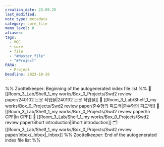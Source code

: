 ```yaml
---
creation_date: 23.09.25
last_modified: 
note_type: metadata
category: core_file
memo_level: 0
aliases: 
tags:
  - MOC
  - core
  - file
  - "#Master_file"
  - "#Project"
PARA:
  - Project
Deadline: 2023-10-20
---
```

%% Zoottelkeeper: Beginning of the autogenerated index file list  %%
📄 [[Room_3_Lab/Shelf_1_my works/Box_0_Projects/Swd2 review paper/240102 논문 작업물|240102 논문 작업물]]
📄 [[Room_3_Lab/Shelf_1_my works/Box_0_Projects/Swd2 review paper/준수형의 피드백|준수형의 피드백]]
📄 [[Room_3_Lab/Shelf_1_my works/Box_0_Projects/Swd2 review paper/In CPF|In CPF]]
📄 [[Room_3_Lab/Shelf_1_my works/Box_0_Projects/Swd2 review paper/Short introduction|Short introduction]]
🗂️ [[Room_3_Lab/Shelf_1_my works/Box_0_Projects/Swd2 review paper/Inbox/_Inbox|_Inbox]]
%% Zoottelkeeper: End of the autogenerated index file list  %%
